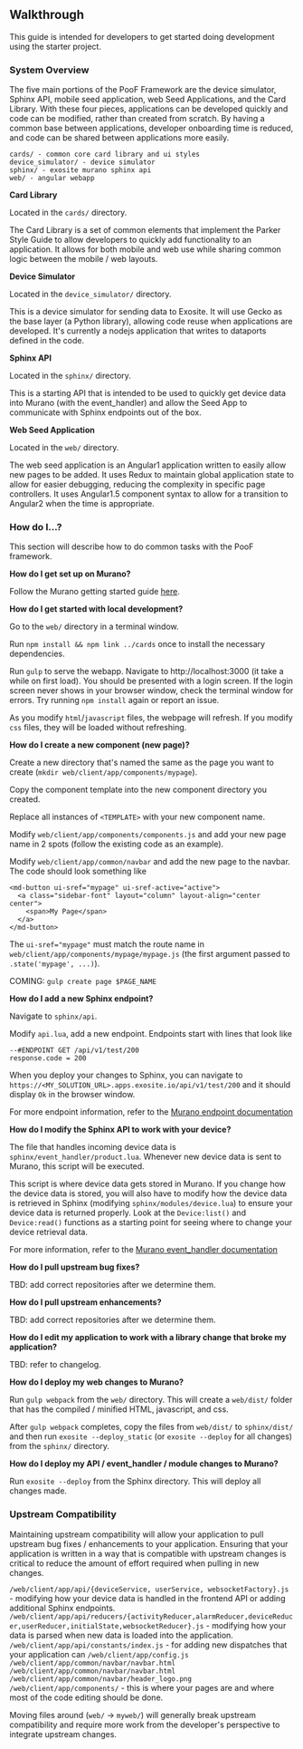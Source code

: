 ## Walkthrough

This guide is intended for developers to get started doing development using the starter project.

### System Overview

The five main portions of the PooF Framework are the device simulator, Sphinx API, mobile seed application, web Seed Applications, and the Card Library.  With these four pieces, applications can be developed quickly and code can be modified, rather than created from scratch. By having a common base between applications, developer onboarding time is reduced, and code can be shared between applications more easily.

    cards/ - common core card library and ui styles
    device_simulator/ - device simulator
    sphinx/ - exosite murano sphinx api
    web/ - angular webapp

**Card Library**

Located in the `cards/` directory.

The Card Library is a set of common elements that implement the Parker Style Guide to allow developers to quickly add functionality to an application. It allows for both mobile and web use while sharing common logic between the mobile / web layouts.


**Device Simulator**

Located in the `device_simulator/` directory.

This is a device simulator for sending data to Exosite. It will use Gecko as the base layer (a Python library), allowing code reuse when applications are developed. It's currently a nodejs application that writes to dataports defined in the code.

**Sphinx API**

Located in the `sphinx/` directory.

This is a starting API that is intended to be used to quickly get device data into Murano (with the event_handler) and allow the Seed App to communicate with Sphinx endpoints out of the box.

**Web Seed Application**

Located in the `web/` directory.

The web seed application is an Angular1 application written to easily allow new pages to be added. It uses Redux to maintain global application state to allow for easier debugging, reducing the complexity in specific page controllers. It uses Angular1.5 component syntax to allow for a transition to Angular2 when the time is appropriate.



### How do I...?

This section will describe how to do common tasks with the PooF framework.

**How do I get set up on Murano?**

Follow the Murano getting started guide [here](http://docs.exosite.com/murano/get-started/).

**How do I get started with local development?**

Go to the `web/` directory in a terminal window.

Run `npm install && npm link ../cards` once to install the necessary dependencies.

Run `gulp` to serve the webapp. Navigate to http://localhost:3000 (it take a while on first load). You should be presented with a login screen. If the login screen never shows in your browser window, check the terminal window for errors. Try running `npm install` again or report an issue.

As you modify `html`/`javascript` files, the webpage will refresh. If you modify `css` files, they will be loaded without refreshing.

**How do I create a new component (new page)?**

Create a new directory that's named the same as the page you want to create (`mkdir web/client/app/components/mypage`).

Copy the component template into the new component directory you created.

Replace all instances of `<TEMPLATE>` with your new component name.

Modify `web/client/app/components/components.js` and add your new page name in 2 spots (follow the existing code as an example).

Modify `web/client/app/common/navbar` and add the new page to the navbar. The code should look something like

    <md-button ui-sref="mypage" ui-sref-active="active">
      <a class="sidebar-font" layout="column" layout-align="center center">
        <span>My Page</span>
      </a>
    </md-button>

The `ui-sref="mypage"` must match the route name in `web/client/app/components/mypage/mypage.js` (the first argument passed to `.state('mypage', ...)`).


COMING: `gulp create page $PAGE_NAME`

<!-- **How do I add additional cards / components?**

**How do I modify the device_simulator to simulate your hardware?** -->

**How do I add a new Sphinx endpoint?**

Navigate to `sphinx/api`.

Modify `api.lua`, add a new endpoint. Endpoints start with lines that look like

    --#ENDPOINT GET /api/v1/test/200
    response.code = 200

When you deploy your changes to Sphinx, you can navigate to `https://<MY_SOLUTION_URL>.apps.exosite.io/api/v1/test/200` and it should display `Ok` in the browser window.

For more endpoint information, refer to the [Murano endpoint documentation](http://docs.exosite.com/murano/scripting/#api-endpoint-scripts)

**How do I modify the Sphinx API to work with your device?**

The file that handles incoming device data is `sphinx/event_handler/product.lua`. Whenever new device data is sent to Murano, this script will be executed.

This script is where device data gets stored in Murano. If you change how the device data is stored, you will also have to modify how the device data is retrieved in Sphinx (modifying `sphinx/modules/device.lua`) to ensure your device data is returned properly. Look at the `Device:list()` and `Device:read()` functions as a starting point for seeing where to change your device retrieval data.

For more information, refer to the [Murano event_handler documentation](http://docs.exosite.com/murano/scripting/#script-execution)

**How do I pull upstream bug fixes?**

TBD: add correct repositories after we determine them.

**How do I pull upstream enhancements?**

TBD: add correct repositories after we determine them.

**How do I edit my application to work with a library change that broke my application?**

TBD: refer to changelog.

**How do I deploy my web changes to Murano?**

Run `gulp webpack` from the `web/` directory. This will create a `web/dist/` folder that has the compiled / minified HTML, javascript, and css.

After `gulp webpack` completes, copy the files from `web/dist/` to `sphinx/dist/` and then run `exosite --deploy_static` (or `exosite --deploy` for all changes) from the `sphinx/` directory.

**How do I deploy my API / event_handler / module changes to Murano?**

Run `exosite --deploy` from the Sphinx directory. This will deploy all changes made.

### Upstream Compatibility

Maintaining upstream compatibility will allow your application to pull upstream bug fixes / enhancements to your application. Ensuring that your application is written in a way that is compatible with upstream changes is critical to reduce the amount of effort required when pulling in new changes.

`/web/client/app/api/{deviceService, userService, websocketFactory}.js` - modifying how your device data is handled in the frontend API or adding additional Sphinx endpoints.
`/web/client/app/api/reducers/{activityReducer,alarmReducer,deviceReducer,userReducer,initialState,websocketReducer}.js` - modifying how your data is parsed when new data is loaded into the application.
`/web/client/app/api/constants/index.js` - for adding new dispatches that your application can
`/web/client/app/config.js`
`/web/client/app/common/navbar/navbar.html`
`/web/client/app/common/navbar/navbar.html`
`/web/client/app/common/navbar/header_logo.png`
`/web/client/app/components/` - this is where your pages are and where most of the code editing should be done.

Moving files around (`web/` -> `myweb/`) will generally break upstream compatibility and require more work from the developer's perspective to integrate upstream changes.
